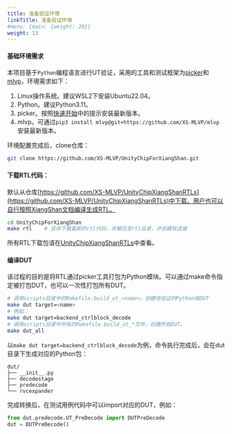 ```yaml
---
title: 准备验证环境
linkTitle: 准备验证环境
#menu: {main: {weight: 20}}
weight: 13
---
```


#### 基础环境需求

本项目基于`Python`编程语言进行UT验证，采用的工具和测试框架为[picker](https://github.com/XS-MLVP/picker)和[mlvp](https://github.com/XS-MLVP/mlvp)，环境需求如下：

1. Linux操作系统。建议WSL2下安装Ubuntu22.04。
1. Python。建议Python3.11。
1. picker。按照[快速开始](https://open-verify.cc/mlvp/docs/quick-start/installer/)中的提示安装最新版本。
1. mlvp。可通过`pip3 install mlvp@git+https://github.com/XS-MLVP/mlvp`安装最新版本。

环境配置完成后，clone仓库：
```bash
git clone https://github.com/XS-MLVP/UnityChipForXiangShan.git
```

#### 下载RTL代码：

默认从仓库[https://github.com/XS-MLVP/UnityChipXiangShanRTLs](https://github.com/XS-MLVP/UnityChipXiangShanRTLs)中下载。用户也可以自行按照XiangShan文档编译生成RTL。

```bash
cd UnityChipForXiangShan
make rtl    # 该命下载最新的rtl代码，并解压至rtl目录，并创建软连接
```

所有RTL下载包请在[UnityChipXiangShanRTLs](https://github.com/XS-MLVP/UnityChipXiangShanRTLs)中查看。

#### 编译DUT

该过程的目的是将RTL通过picker工具打包为Python模块。可以通过make命令指定被打包DUT，也可以一次性打包所有DUT。

```bash
# 调用scripts目录中的Makefile.build_ut_<name>，创建待验证的Python版DUT
make dut target=<name>
# 例如：
make dut target=backend_ctrlblock_decode
# 调用scripts目录中所有的Makefile.build_ut_*文件，创建所有DUT。
make dut_all
```

以`make dut target=backend_ctrlblock_decode`为例，命令执行完成后，会在dut目录下生成对应的Python包：

```
dut/
├── __init__.py
├── decodestage
├── predecode
└── rvcexpander
```

完成转换后，在测试用例代码中可以import对应的DUT，例如：
```python
from dut.predecode.UT_PreDecode import DUTPreDecode
dut = DUTPreDecode()
```
